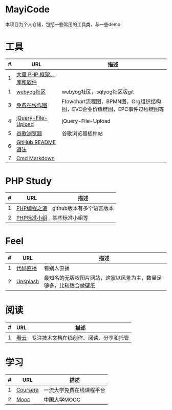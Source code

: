 # MayiCode
本项目为个人仓储，包括一些常用的工具类，与一些demo

# 工具
|#|URL|描述|
|---|----|----|
|1|[大量 PHP 框架、库和软件](https://github.com/ziadoz/awesome-php)||
|1|[webyog社区](https://github.com/webyog)|webyog社区，sqlyog社区版git|
|3|[免费在线作图](http://processon.com)|Flowchart流程图，BPMN图，Org组织结构图，EVC企业价值链图，EPC事件过程链图等|
|4|[jQuery-File-Upload](https://github.com/blueimp/jQuery-File-Upload)|jQuery-File-Upload|
|5|[谷歌浏览器](https://greasyfork.org/zh-CN/scripts)|谷歌浏览器插件站|
|6|[GitHub README语法](https://github.com/guodongxiaren/README)||
|7|[Cmd Markdown](https://www.zybuluo.com/mdeditor)||Cmd Markdown 编辑阅读器

# PHP Study
|#|URL|描述|
|---|----|----|
|1|[PHP编程之道](https://github.com/codeguy/php-the-right-way)|github版本有多个语言版本|
|2|[PHP标准小组](http://www.php-fig.org/)|某些标准小组等|

# Feel
|#|URL|描述|
|---|----|----|
|1|[代码直播](https://www.livecoding.tv/)|看别人直播|
|2|[Unsplash](https://unsplash.com/)|最知名的无版权图片网站，这家以风景为主，数量足够多，比较适合做壁纸|

# 阅读
|#|URL|描述|
|---|----|----|
|1|[看云](http://www.kancloud.cn/)|专注技术文档在线创作、阅读、分享和托管|

# 学习
|#|URL|描述|
|---|----|----|
|1|[Coursera](https://www.coursera.org/)|一流大学免费在线课程平台|
|2|[Mooc](http://www.icourse163.org/)|中国大学MOOC|
